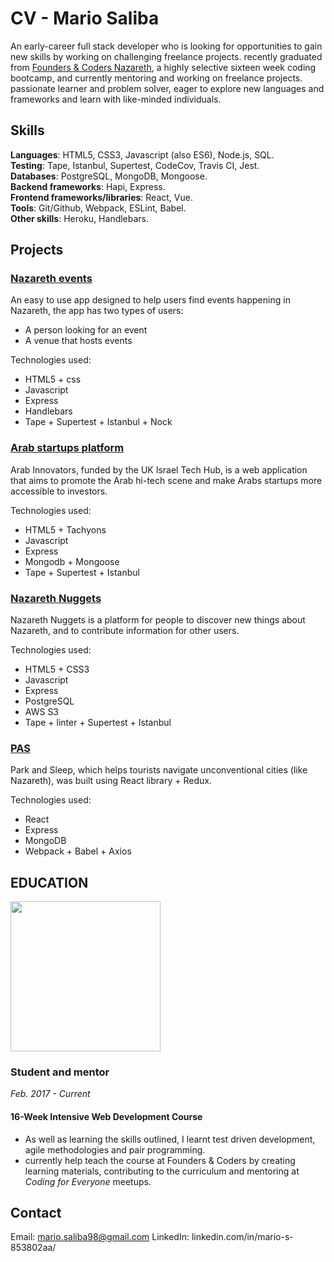 # CV - Mario Saliba

An early-career full stack developer who is looking for opportunities to gain new skills by working on challenging freelance projects. recently graduated from [Founders & Coders Nazareth](http://www.foundersandcoders.com/), a highly selective sixteen week coding bootcamp, and currently mentoring and working on freelance projects. passionate learner and problem solver, eager to explore new languages and frameworks and learn with like-minded individuals.

## Skills
**Languages**: HTML5, CSS3, Javascript (also ES6), Node.js, SQL.                                         
**Testing**: Tape, Istanbul, Supertest, CodeCov, Travis CI, Jest.                                                      
**Databases**: PostgreSQL, MongoDB, Mongoose.                                                                  
**Backend frameworks**: Hapi, Express.                                                                        
**Frontend frameworks/libraries**: React, Vue.                                                      
**Tools**: Git/Github, Webpack, ESLint, Babel.                                                 
**Other skills**: Heroku, Handlebars.

## Projects

### [Nazareth events](https://nazareth-events.herokuapp.com/)

An easy to use app designed to help users find events happening in Nazareth, the app has two types of users:
 - A person looking for an event
 - A venue that hosts events
 
Technologies used:
- HTML5 + css
- Javascript
- Express
- Handlebars 
- Tape + Supertest + Istanbul + Nock


### [Arab startups platform](http://arabinnovators.herokuapp.com/)

Arab Innovators, funded by the UK Israel Tech Hub, is a web application that aims to promote the Arab hi-tech scene and make Arabs startups more accessible to investors.

Technologies used:
- HTML5 + Tachyons
- Javascript
- Express
- Mongodb + Mongoose
- Tape + Supertest + Istanbul

### [Nazareth Nuggets](https://nazareth-nuggets.herokuapp.com/)

Nazareth Nuggets is a platform for people to discover new things about Nazareth, and to contribute information for other users.

Technologies used:
- HTML5 + CSS3
- Javascript
- Express
- PostgreSQL
- AWS S3
- Tape + linter + Supertest + Istanbul

### [PAS](https://xd.adobe.com/view/6572db59-ff24-4c55-9db7-3142e15141e5/)

Park and Sleep, which helps tourists navigate unconventional cities (like Nazareth), was built using React library + Redux. 

Technologies used:
- React
- Express
- MongoDB
- Webpack + Babel + Axios

## EDUCATION

 <img src="https://github.com/skibinska/CV-Ewelina-Skibinska/blob/master/experience/fac.png" width="240">


### Student and mentor
*Feb. 2017 - Current*

#### 16-Week Intensive Web Development Course

* As well as learning the skills outlined, I learnt test driven development, agile methodologies and pair programming.
* currently help teach the course at Founders & Coders by creating learning materials, contributing to the curriculum and mentoring at _Coding for Everyone_ meetups. 

## Contact
Email: mario.saliba98@gmail.com
LinkedIn: linkedin.com/in/mario-s-853802aa/


